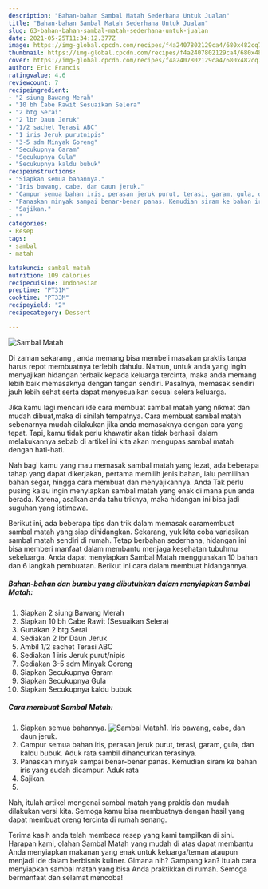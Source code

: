 ```yaml
---
description: "Bahan-bahan Sambal Matah Sederhana Untuk Jualan"
title: "Bahan-bahan Sambal Matah Sederhana Untuk Jualan"
slug: 63-bahan-bahan-sambal-matah-sederhana-untuk-jualan
date: 2021-05-25T11:34:12.377Z
image: https://img-global.cpcdn.com/recipes/f4a2407802129ca4/680x482cq70/sambal-matah-foto-resep-utama.jpg
thumbnail: https://img-global.cpcdn.com/recipes/f4a2407802129ca4/680x482cq70/sambal-matah-foto-resep-utama.jpg
cover: https://img-global.cpcdn.com/recipes/f4a2407802129ca4/680x482cq70/sambal-matah-foto-resep-utama.jpg
author: Eric Francis
ratingvalue: 4.6
reviewcount: 7
recipeingredient:
- "2 siung Bawang Merah"
- "10 bh Cabe Rawit Sesuaikan Selera"
- "2 btg Serai"
- "2 lbr Daun Jeruk"
- "1/2 sachet Terasi ABC"
- "1 iris Jeruk purutnipis"
- "3-5 sdm Minyak Goreng"
- "Secukupnya Garam"
- "Secukupnya Gula"
- "Secukupnya kaldu bubuk"
recipeinstructions:
- "Siapkan semua bahannya."
- "Iris bawang, cabe, dan daun jeruk."
- "Campur semua bahan iris, perasan jeruk purut, terasi, garam, gula, dan kaldu bubuk. Aduk rata sambil dihancurkan terasinya."
- "Panaskan minyak sampai benar-benar panas. Kemudian siram ke bahan iris yang sudah dicampur. Aduk rata"
- "Sajikan."
- ""
categories:
- Resep
tags:
- sambal
- matah

katakunci: sambal matah 
nutrition: 109 calories
recipecuisine: Indonesian
preptime: "PT31M"
cooktime: "PT33M"
recipeyield: "2"
recipecategory: Dessert

---
```



![Sambal Matah](https://img-global.cpcdn.com/recipes/f4a2407802129ca4/680x482cq70/sambal-matah-foto-resep-utama.jpg)

Di zaman  sekarang , anda memang bisa membeli masakan praktis tanpa harus repot membuatnya terlebih dahulu. Namun, untuk anda yang ingin menyajikan hidangan terbaik kepada keluarga tercinta, maka anda memang lebih baik memasaknya dengan tangan sendiri. Pasalnya, memasak sendiri jauh lebih sehat serta dapat menyesuaikan sesuai selera keluarga.

Jika kamu lagi mencari ide cara membuat sambal matah yang nikmat dan mudah dibuat,maka di sinilah tempatnya. Cara membuat sambal matah  sebenarnya mudah dilakukan jika anda memasaknya dengan cara yang tepat. Tapi, kamu tidak perlu khawatir akan tidak berhasil dalam melakukannya 
sebab di artikel ini kita akan mengupas sambal matah dengan hati-hati.  



Nah bagi kamu yang mau memasak sambal matah yang lezat, ada beberapa tahap yang dapat dikerjakan, pertama memilih jenis bahan, lalu pemilihan bahan segar, hingga cara membuat dan menyajikannya. Anda Tak perlu pusing kalau ingin menyiapkan sambal matah yang enak di mana pun anda berada. Karena, asalkan anda  tahu triknya, maka hidangan ini bisa jadi suguhan yang istimewa.

Berikut ini, ada beberapa tips dan trik dalam memasak caramembuat sambal matah yang siap dihidangkan. Sekarang, yuk kita coba variasikan sambal matah sendiri di rumah. Tetap berbahan sederhana, hidangan ini bisa memberi manfaat dalam membantu menjaga kesehatan tubuhmu sekeluarga. Anda dapat menyiapkan Sambal Matah menggunakan 10 bahan dan 6 langkah pembuatan. Berikut ini cara dalam membuat hidangannya.

<!--inarticleads1-->

##### Bahan-bahan dan bumbu yang dibutuhkan dalam menyiapkan Sambal Matah:

1. Siapkan 2 siung Bawang Merah
1. Siapkan 10 bh Cabe Rawit (Sesuaikan Selera)
1. Gunakan 2 btg Serai
1. Sediakan 2 lbr Daun Jeruk
1. Ambil 1/2 sachet Terasi ABC
1. Sediakan 1 iris Jeruk purut/nipis
1. Sediakan 3-5 sdm Minyak Goreng
1. Siapkan Secukupnya Garam
1. Siapkan Secukupnya Gula
1. Siapkan Secukupnya kaldu bubuk




<!--inarticleads2-->

##### Cara membuat Sambal Matah:

1. Siapkan semua bahannya.
<img src="https://img-global.cpcdn.com/steps/4978882f18c5d431/160x128cq70/sambal-matah-langkah-memasak-1-foto.jpg" alt="Sambal Matah">1. Iris bawang, cabe, dan daun jeruk.
1. Campur semua bahan iris, perasan jeruk purut, terasi, garam, gula, dan kaldu bubuk. Aduk rata sambil dihancurkan terasinya.
1. Panaskan minyak sampai benar-benar panas. Kemudian siram ke bahan iris yang sudah dicampur. Aduk rata
1. Sajikan.
1. 




Nah, itulah artikel mengenai  sambal matah  yang praktis dan mudah dilakukan versi kita. Semoga kamu bisa membuatnya dengan hasil yang dapat membuat oreng tercinta di rumah senang. 

Terima kasih anda telah membaca resep yang kami tampilkan di sini. Harapan kami, olahan  Sambal Matah yang mudah di atas dapat membantu Anda menyiapkan makanan yang enak untuk keluarga/teman ataupun menjadi ide dalam berbisnis kuliner. Gimana nih? Gampang kan? Itulah cara menyiapkan sambal matah yang bisa Anda praktikkan di rumah. Semoga bermanfaat dan selamat mencoba!

